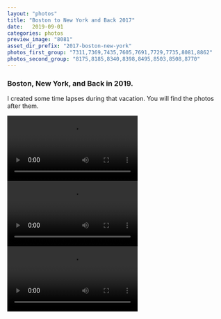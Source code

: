 ```yaml
---
layout: "photos"
title: "Boston to New York and Back 2017"
date:   2019-09-01
categories: photos
preview_image: "8081"
asset_dir_prefix: "2017-boston-new-york"
photos_first_group: "7311,7369,7435,7605,7691,7729,7735,8081,8862"
photos_second_group: "8175,8185,8340,8398,8495,8503,8508,8770"
---
```


### Boston, New York, and Back in 2019.

I created some time lapses during that vacation. You will find the photos after them.

<video controls>
  <source src="/assets/video/time_lapse_manhatten.mp4" type="video/mp4">
  Your browser does not support the video tag.
</video>

<video controls>
  <source src="/assets/video/time_lapse_harvard.mp4" type="video/mp4">
  Your browser does not support the video tag.
</video>

<video controls>
  <source src="/assets/video/time_lapse_hartford.mp4" type="video/mp4">
  Your browser does not support the video tag.
</video>
